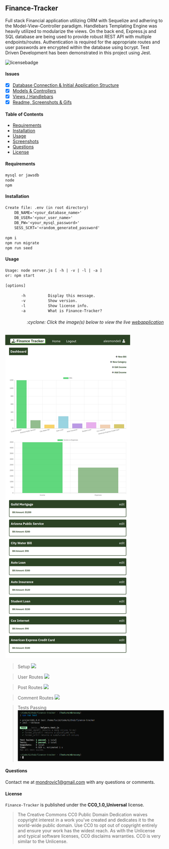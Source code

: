 ## Finance-Tracker

Full stack Financial application utilizing ORM with Sequelize and adhering to the Model-View-Controller paradigm. Handlebars Templating Engine was heavily utilized to modularize the views. On the back end, Express.js and SQL database are being used to provide robust REST API with multiple endpoints/routes. Authentication is required for the appropriate routes and user passwords are encrypted within the database using bcrypt. Test Driven Development has been demonstrated in this project using Jest.

![licensebadge](https://img.shields.io/badge/license-CC0_1.0_Universal-blue)

#### Issues

- [x] [Database Connection & Initial Application Structure](https://github.com/mondrovic/Finance-Tracker/issues/1)
- [x] [Models & Controllers](https://github.com/mondrovic/Finance-Tracker/issues/2)
- [x] [Views / Handlebars](https://github.com/mondrovic/Finance-Tracker/issues/3)
- [x] [Readme, Screenshots & Gifs](https://github.com/mondrovic/Finance-Tracker/issues/4)

#### Table of Contents

- [Requirements](#Requirements)
- [Installation](#Installation)
- [Usage](#Usage)
- [Screenshots](#Screenshots)
- [Questions](#Questions)
- [License](#License)

#### Requirements

    mysql or jawsdb
    node
    npm

#### Installation

    Create file: .env (in root directory)
        DB_NAME='<your_database_name>'
        DB_USER='<your_user_name>'
        DB_PW='<your_mysql_password>'
        SESS_SCRT='<random_generated_password'

    npm i
    npm run migrate
    npm run seed

#### Usage

    Usage: node server.js [ -h | -v | -l | -a ]
    or: npm start

    [options]

           -h          Display this message.
           -v          Show version.
           -l          Show license info.
           -a          What is Finance-Tracker?

<h6><p align="right">:cyclone: Click the image(s) below to view the live <a id="Screenshots" href="https://finance-tracker-mondrovic.herokuapp.com/">webapplication</a></p></h6>

[<img src="img/Preview.png">](https://finance-tracker-mondrovic.herokuapp.com/)

> Setup
> [<img src="img/Preview.gif">](https://finance-tracker-mondrovic.herokuapp.com/)

> User Routes
> [<img src="img/Preview1.gif">](https://finance-tracker-mondrovic.herokuapp.com/api/users)

> Post Routes
> [<img src="img/Preview2.gif">](https://finance-tracker-mondrovic.herokuapp.com/api/posts)

> Comment Routes
> [<img src="img/Preview3.gif">](https://finance-tracker-mondrovic.herokuapp.com/api/comments)

> Tests Passing
> [<img src="img/Tests.png">](https://finance-tracker-mondrovic.herokuapp.com/)

#### Questions

Contact me at [mondrovic1@gmail.com](mailto:mondrovic1@gmail.com) with any questions or comments.

#### License

`Finance-Tracker` is published under the **CC0_1.0_Universal** license.

> The Creative Commons CC0 Public Domain Dedication waives copyright interest in a work you've created and dedicates it to the world-wide public domain. Use CC0 to opt out of copyright entirely and ensure your work has the widest reach. As with the Unlicense and typical software licenses, CC0 disclaims warranties. CC0 is very similar to the Unlicense.
